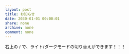 ```yaml
---
layout: post
title: お知らせ
date: 2030-01-01 00:00:01
share: none
archive: none
comment: none
---
```

右上の <i class="fas fa-moon"></i> / <i class="fas fa-lightbulb"></i> で、ライト/ダークモードの切り替えができます！！！